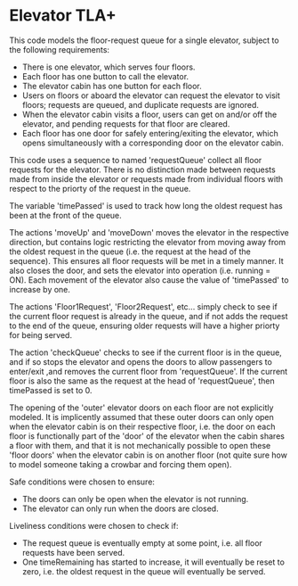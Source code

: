 # Elevator TLA+

This code models the floor-request queue for a single elevator, subject to the following requirements:  

- There is one elevator, which serves four floors.  
- Each floor has one button to call the elevator.  
- The elevator cabin has one button for each floor.  
- Users on floors or aboard the elevator can request the elevator to visit floors; requests are queued, and duplicate requests are ignored.  
- When the elevator cabin visits a floor, users can get on and/or off the elevator, and pending requests for that floor are cleared.  
- Each floor has one door for safely entering/exiting the elevator, which opens simultaneously with a corresponding door on the elevator cabin.  

This code uses a sequence to named 'requestQueue' collect all floor requests for the elevator. There is no distinction made between requests made from inside the elevator or requests made from individual floors with respect to the priorty of the request in the queue.  

The variable 'timePassed' is used to track how long the oldest request has been at the front of the queue.  

The actions 'moveUp' and 'moveDown' moves the elevator in the respective direction, but contains logic restricting the elevator from moving away from the oldest request in the queue (i.e. the request at the head of the sequence). This ensures
all floor requests will be met in a timely manner. It also closes the door, and sets the elevator into operation (i.e. running = ON). Each movement of the elevator also cause the value of 'timePassed' to increase by one.  

The actions 'Floor1Request', 'Floor2Request', etc... simply check to see if the current floor request is already in the queue, and if not adds the request to the end of the queue, ensuring older requests will have a higher priorty for being served. 
   
The action 'checkQueue' checks to see if the current floor is in the queue, and if so stops the elevator and opens the doors to allow passengers to enter/exit ,and removes the current floor from 'requestQueue'. If the current floor is also the same as the request at the head of 'requestQueue', then timePassed is set to 0.  

The opening of the 'outer' elevator doors on each floor are not explicitly modeled. It is implicently assumed that these outer doors can only open when the elevator cabin is on their respective floor, i.e. the door on each floor is functionally part of the 'door' of the elevator when the cabin shares a floor with them, and that it is not mechanically possible to open these 'floor doors' when the elevator cabin is on another floor (not quite sure how to model someone taking a crowbar and forcing them open).  

Safe conditions were chosen to ensure:  
- The doors can only be open when the elevator is not running.
- The elevator can only run when the doors are closed.  

Liveliness conditions were chosen to check if:  
- The request queue is eventually empty at some point, i.e. all floor requests have been served.  
- One timeRemaining has started to increase, it will eventually be reset to zero, i.e. the oldest request in the queue will eventually be served.



  




